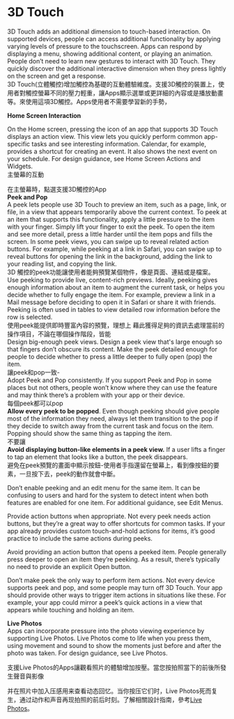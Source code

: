 # 3D Touch

3D Touch adds an additional dimension to touch-based interaction. On supported devices, people can access additional functionality by applying varying levels of pressure to the touchscreen. Apps can respond by displaying a menu, showing additional content, or playing an animation. People don’t need to learn new gestures to interact with 3D Touch. They quickly discover the additional interactive dimension when they press lightly on the screen and get a response.  
3D Touch\(立體觸控\)增加觸控為基礎的互動體驗維度。支援3D觸控的裝置上，使用者對觸控螢幕不同的壓力輕重，讓Apps顯示選單或更詳細的內容或是播放動畫等。來使用這項3D觸控。Apps使用者不需要學習新的手勢，

**Home Screen Interaction**

On the Home screen, pressing the icon of an app that supports 3D Touch displays an action view. This view lets you quickly perform common app-specific tasks and see interesting information. Calendar, for example, provides a shortcut for creating an event. It also shows the next event on your schedule. For design guidance, see Home Screen Actions and Widgets.  
主螢幕的互動



  
在主螢幕時，點選支援3D觸控的App  
**Peek and Pop**  
A peek lets people use 3D Touch to preview an item, such as a page, link, or file, in a view that appears temporarily above the current context. To peek at an item that supports this functionality, apply a little pressure to the item with your finger. Simply lift your finger to exit the peek. To open the item and see more detail, press a little harder until the item pops and fills the screen. In some peek views, you can swipe up to reveal related action buttons. For example, while peeking at a link in Safari, you can swipe up to reveal buttons for opening the link in the background, adding the link to your reading list, and copying the link.  
3D 觸控的peek功能讓使用者能夠預覽某個物件，像是頁面、連結或是檔案。  
Use peeking to provide live, content-rich previews. Ideally, peeking gives enough information about an item to augment the current task, or helps you decide whether to fully engage the item. For example, preview a link in a Mail message before deciding to open it in Safari or share it with friends. Peeking is often used in tables to view detailed row information before the row is selected.  
使用peek能提供即時豐富內容的預覽，理想上 藉此獲得足夠的資訊去處理當前的操作項目，不論在哪個操作階段，皆能  
Design big-enough peek views. Design a peek view that's large enough so that fingers don’t obscure its content. Make the peek detailed enough for people to decide whether to press a little deeper to fully open \(pop\) the item.  
讓peek和pop一致-  
Adopt Peek and Pop consistently. If you support Peek and Pop in some places but not others, people won’t know where they can use the feature and may think there’s a problem with your app or their device.  
每個peek都可以pop  
**Allow every peek to be popped**. Even though peeking should give people most of the information they need, always let them transition to the pop if they decide to switch away from the current task and focus on the item. Popping should show the same thing as tapping the item.  
不要讓  
**Avoid displaying button-like elements in a peek view.** If a user lifts a finger to tap an element that looks like a button, the peek disappears.  
避免在peek預覽的畫面中顯示按鈕-使用者手指還留在螢幕上，看到像按鈕的要素，一旦按下去，peek的動作就會中斷。

Don’t enable peeking and an edit menu for the same item. It can be confusing to users and hard for the system to detect intent when both features are enabled for one item. For additional guidance, see Edit Menus.

Provide action buttons when appropriate. Not every peek needs action buttons, but they’re a great way to offer shortcuts for common tasks. If your app already provides custom touch-and-hold actions for items, it’s good practice to include the same actions during peeks.

Avoid providing an action button that opens a peeked item. People generally press deeper to open an item they’re peeking. As a result, there’s typically no need to provide an explicit Open button.

Don’t make peek the only way to perform item actions. Not every device supports peek and pop, and some people may turn off 3D Touch. Your app should provide other ways to trigger item actions in situations like these. For example, your app could mirror a peek’s quick actions in a view that appears while touching and holding an item.

**Live Photos**  
Apps can incorporate pressure into the photo viewing experience by supporting Live Photos. Live Photos come to life when you press them, using movement and sound to show the moments just before and after the photo was taken. For design guidance, see Live Photos.

支援Live Photos的Apps讓觀看照片的體驗增加按壓。當您按拍照當下的前後所發生聲音與影像

并在照片中加入压感用来查看动态回忆。当你按压它们时，Live Photos死而复生，通过动作和声音再现拍照的前后时刻。了解相關設計指南，參考[Live Photos](https://developer.apple.com/ios/human-interface-guidelines/technologies/live-photos/)。

